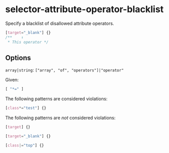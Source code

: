 # selector-attribute-operator-blacklist

Specify a blacklist of disallowed attribute operators.

```css
[target="_blank"] {}
/**    ↑
 * This operator */
```

## Options

`array|string`: `["array", "of", "operators"]|"operator"`

Given:

```js
[ "*=" ]
```

The following patterns are considered violations:

```css
[class*="test"] {}
```

The following patterns are *not* considered violations:

```css
[target] {}
```

```css
[target="_blank"] {}
```

```css
[class|="top"] {}
```
